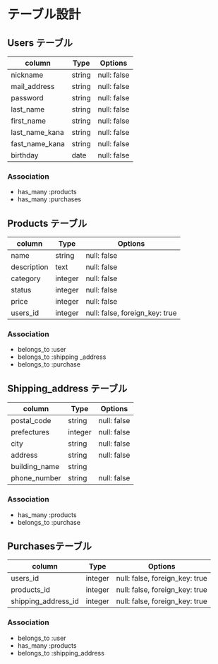 # テーブル設計

## Users テーブル

| column          | Type   | Options     |
|-----------------|--------|-------------|
| nickname        | string | null: false |
| mail_address    | string | null: false |
| password        | string | null: false |
| last_name       | string | null: false |
| first_name      | string | null: false |
| last_name_kana  | string | null: false |
| fast_name_kana  | string | null: false |
| birthday        | date   | null: false |


### Association

- has_many   :products
- has_many   :purchases

## Products テーブル

| column               | Type    | Options                        |
|----------------------|---------|--------------------------------|
| name                 | string  | null: false                    |
| description          | text    | null: false                    |
| category             | integer | null: false                    |
| status               | integer | null: false                    |
| price                | integer | null: false                    |
| users_id             | integer | null: false, foreign_key: true |

### Association

- belongs_to :user
- belongs_to :shipping _address
- belongs_to :purchase

## Shipping_address テーブル

| column               | Type    | Options                        |
|----------------------|---------|--------------------------------|
| postal_code          | string  | null: false                    |
| prefectures          | integer | null: false                    |
| city                 | string  | null: false                    |
| address              | string  | null: false                    |
| building_name        | string  |                                |
| phone_number         | string  | null: false                    |

### Association

- has_many   :products
- belongs_to :purchase

## Purchasesテーブル

| column                | Type    | Options                        |
|-----------------------|---------|--------------------------------|
| users_id              | integer | null: false, foreign_key: true |
| products_id           | integer | null: false, foreign_key: true |
| shipping_address_id   | integer | null: false, foreign_key: true |

### Association

- belongs_to :user
- has_many   :products
- belongs_to :shipping_address


